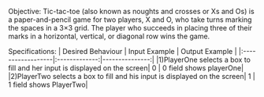 





Objective: Tic-tac-toe (also known as noughts and crosses or Xs and Os) is a paper-and-pencil game for two players, X and O, who take turns marking the spaces in a 3×3 grid. The player who succeeds in placing three of their marks in a horizontal, vertical, or diagonal row wins the game.

Specifications:
| Desired Behaviour | Input Example | Output Example |
|:------------------|:-------------:|---------------:|
|1)PlayerOne selects a box to fill and her input is displayed on the screen| 0 | 0 field shows playerOne|
|2)PlayerTwo selects a box to fill and his input is displayed on the screen| 1 | 1 field shows PlayerTwo|
